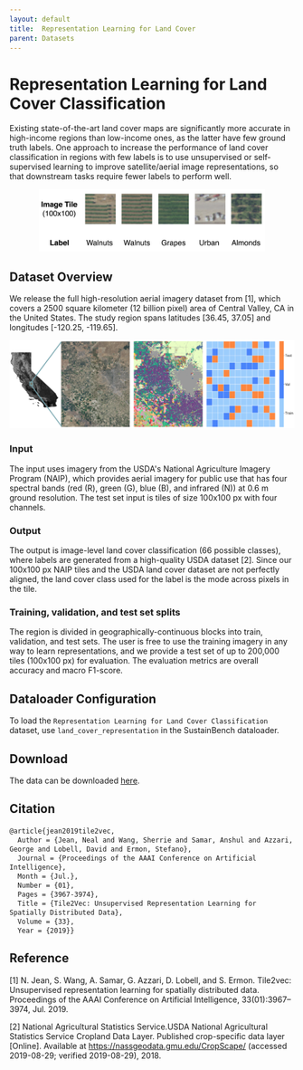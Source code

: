 ```yaml
---
layout: default
title:  Representation Learning for Land Cover
parent: Datasets
---
```

# Representation Learning for Land Cover Classification
Existing state-of-the-art land cover maps are significantly more accurate in high-income regions than low-income ones, as the latter have few ground truth labels. One approach to increase the performance of land cover classification in regions with few labels is to use unsupervised or self-supervised learning to improve satellite/aerial image representations, so that downstream tasks require fewer labels to perform well.

<p align="center">
<img src="../../assets/images/tile2vec_examples.jpg" width="400" title="NAIP image and label examples">
</p>

## Dataset Overview

We release the full high-resolution aerial imagery dataset from [1], which covers a 2500 square kilometer (12 billion pixel) area  of Central Valley, CA in the United States. The study region spans latitudes [36.45, 37.05] and longitudes [-120.25, -119.65].

<p align="center">
<img src="../../assets/images/tile2vec_study_region.png" width="600" title="Study area in Central Valley, CA, USA">
</p>

### Input
The input uses imagery from the USDA's National Agriculture Imagery Program (NAIP), which provides aerial imagery for public use that has four spectral bands (red (R), green (G), blue (B), and infrared (N)) at 0.6 m ground resolution. The test set input is tiles of size 100x100 px with four channels.

### Output
The output is image-level land cover classification (66 possible classes), where labels are generated from a high-quality USDA dataset [2]. Since our 100x100 px NAIP tiles and the USDA land cover dataset are not perfectly aligned, the land cover class used for the label is the mode across pixels in the tile.

### Training, validation, and test set splits
The region is divided in geographically-continuous blocks into train, validation, and test sets. The user is free to use the training imagery in any way to learn representations, and we provide a test set of up to 200,000 tiles (100x100 px) for evaluation. The evaluation metrics are overall accuracy and macro F1-score.

## Dataloader Configuration
To load the ``Representation Learning for Land Cover Classification`` dataset, use ``land_cover_representation`` in the SustainBench dataloader.

## Download
The data can be downloaded [here](TBD).


## Citation
```
@article{jean2019tile2vec,
  Author = {Jean, Neal and Wang, Sherrie and Samar, Anshul and Azzari, George and Lobell, David and Ermon, Stefano},
  Journal = {Proceedings of the AAAI Conference on Artificial Intelligence},
  Month = {Jul.},
  Number = {01},
  Pages = {3967-3974},
  Title = {Tile2Vec: Unsupervised Representation Learning for Spatially Distributed Data},
  Volume = {33},
  Year = {2019}}
```

## Reference 
[1] N. Jean, S. Wang, A. Samar, G. Azzari, D. Lobell, and S. Ermon.  Tile2vec:  Unsupervised representation learning for spatially distributed data. Proceedings of the AAAI Conference on Artificial Intelligence, 33(01):3967–3974, Jul. 2019.

[2] National  Agricultural  Statistics  Service.USDA  National  Agricultural  Statistics  Service  Cropland  Data  Layer.  Published  crop-specific  data  layer  [Online].  Available  at https://nassgeodata.gmu.edu/CropScape/ (accessed 2019-08-29; verified 2019-08-29), 2018.
